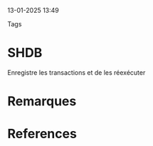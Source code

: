 13-01-2025 13:49

Tags 

# SHDB

Enregistre les transactions et de les réexécuter
# Remarques


# References